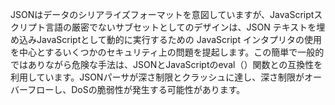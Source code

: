 
JSONはデータのシリアライズフォーマットを意図していますが、JavaScriptスクリプト言語の厳密でないサブセットとしてのデザインは、JSON テキストを埋め込みJavaScriptとして動的に実行するための JavaScript インタプリタの使用を中心とするいくつかのセキュリティ上の問題を提起します。この簡単で一般的ではありながら危険な手法は、JSONとJavaScriptのeval（）関数との互換性を利用しています。JSONパーサが深さ制限とクラッシュに達し、深さ制限がオーバーフローし、DoSの脆弱性が発生する可能性があります。
